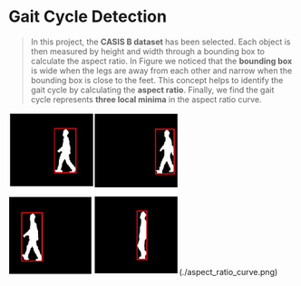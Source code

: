 # **Gait Cycle Detection**

> In this project, the **CASIS B dataset** has been selected. Each object is then measured by height and width through a bounding box to calculate the aspect ratio. In Figure we noticed that the **bounding box** is wide when the 
legs are away from each other and narrow when the bounding box is close to the feet. This concept helps to identify the gait cycle by calculating the **aspect ratio**. Finally, we find the gait cycle represents **three local minima** in the aspect ratio curve.

![Screenshot](./bounding_box.png)(./aspect_ratio_curve.png)
